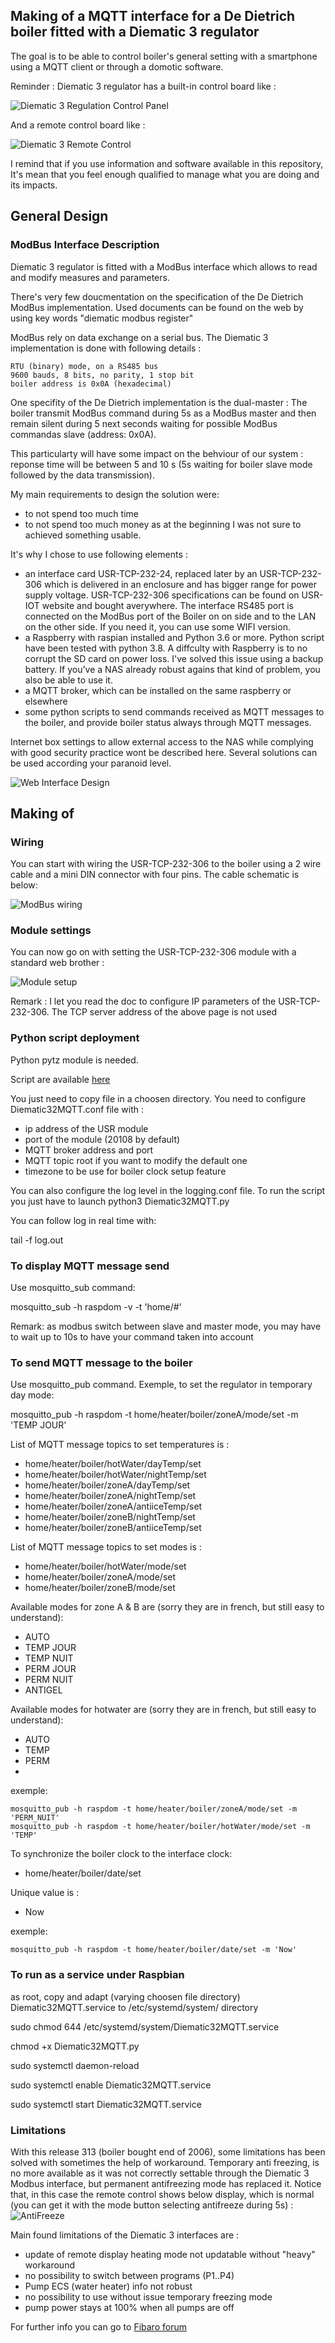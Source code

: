 <h2>Making of a MQTT interface for a De Dietrich boiler fitted with a Diematic 3 regulator</h2>

The goal is to be able to control boiler's general setting with a smartphone using a MQTT client or through a domotic software.

Reminder : Diematic 3 regulator has a built-in control board like :

![Diematic 3 Regulation Control Panel](ReadMeImages/DiematicRegul.png)

And a remote control board like :

![Diematic 3 Remote Control](ReadMeImages/DiematicCdA.png)

I remind that if you use information and software available in this repository, It's mean that you feel enough qualified to manage what you are doing and its impacts.

<h2>General Design</h2>
<h3>ModBus Interface Description</h3>

Diematic 3 regulator is fitted with a ModBus interface which allows to read and modify measures and parameters.

There's very few doucmentation on the specification of the De Dietrich ModBus implementation. Used documents can be found on the web by using key words "diematic modbus register"

ModBus rely on data exchange on a serial bus. The Diematic 3 implementation is done with following details :

    RTU (binary) mode, on a RS485 bus
    9600 bauds, 8 bits, no parity, 1 stop bit
    boiler address is 0x0A (hexadecimal)

One specifity of the De Dietrich implementation is the dual-master :
    The boiler transmit ModBus command during 5s as a ModBus master and then remain silent during 5 next seconds  waiting for possible ModBus commandas slave (address: 0x0A).

This particularty will have some impact on the behviour of our system : reponse time will be between 5 and 10 s (5s waiting for boiler slave mode followed by the data transmission).

My main requirements to design the solution were:
- to not spend too much time
- to not spend too much money
as at the beginning I was not sure to achieved something usable.

It's why I chose to use following elements :
- an interface card USR-TCP-232-24, replaced later by an USR-TCP-232-306 which is delivered in an enclosure and has bigger range for power supply voltage. USR-TCP-232-306 specifications can be found on USR-IOT website and bought averywhere. The interface RS485 port is connected on the ModBus port of the Boiler on on side and to the LAN on the other side. If you need it, you can use some WIFI version.
- a Raspberry with raspian installed and Python 3.6 or more. Python script have been tested with python 3.8. A diffculty with Raspberry is to no corrupt the SD card on power loss. I've solved this issue using a backup battery. If you've a NAS already robust agains that kind of problem, you also be able to use it.
- a MQTT broker, which can be installed on the same raspberry or elsewhere
- some python scripts to send commands received as MQTT messages to the boiler, and provide boiler status always through MQTT messages.

Internet box settings to allow external access to the NAS while complying with good security practice wont be described here. Several solutions can be used according your paranoid level.

![Web Interface Design](ReadMeImages/DiematicMQTTInterfaceDesign.png)

<h2>Making of</h2>
<h3>Wiring</h3>

You can start with wiring the USR-TCP-232-306 to the boiler using a 2 wire cable and a mini DIN connector with four pins. The cable schematic is below:

![ModBus wiring](ReadMeImages/ModBusMiniDinConnection.png)

<h3>Module settings</h3>
You can now go on with setting the USR-TCP-232-306  module with a standard web brother :

![Module setup](ReadMeImages/USR-TCP232-306-config.png)

Remark : I let you read the doc to configure IP parameters of the USR-TCP-232-306. The TCP server address of the above page is not used

<h3>Python script deployment</h3>

Python pytz module is needed.

Script are available [here](src/)

You just need to copy file in a choosen directory.
You need to configure Diematic32MQTT.conf file with :
- ip address of the USR module
- port of the module (20108 by default)
- MQTT broker address and port 
- MQTT topic root if you want to modify the default one
- timezone to be use for boiler clock setup feature

You can also configure the log level in the logging.conf file.
To run the script you just have to launch python3 Diematic32MQTT.py

You can follow log in real time with:

tail -f log.out

<h3>To display MQTT message send</h3>
Use mosquitto_sub command:

mosquitto_sub -h raspdom -v -t 'home/#'

Remark: as modbus switch between slave and master mode, you may have to wait up to 10s to have your command taken into account

<h3>To send MQTT message to the boiler</h3>
Use mosquitto_pub command. Exemple, to set the regulator in temporary day mode:

mosquitto_pub -h raspdom -t home/heater/boiler/zoneA/mode/set -m 'TEMP JOUR'

List of MQTT message topics to set temperatures is :
- home/heater/boiler/hotWater/dayTemp/set
- home/heater/boiler/hotWater/nightTemp/set
- home/heater/boiler/zoneA/dayTemp/set
- home/heater/boiler/zoneA/nightTemp/set
- home/heater/boiler/zoneA/antiiceTemp/set
- home/heater/boiler/zoneB/nightTemp/set
- home/heater/boiler/zoneB/antiiceTemp/set

List of MQTT message topics to set modes is :

- home/heater/boiler/hotWater/mode/set
- home/heater/boiler/zoneA/mode/set
- home/heater/boiler/zoneB/mode/set

Available modes for zone A & B are (sorry they are in french, but still easy to understand):
- AUTO
- TEMP JOUR
- TEMP NUIT
- PERM JOUR
- PERM NUIT
- ANTIGEL



Available modes for hotwater are (sorry they are in french, but still easy to understand):
- AUTO
- TEMP
- PERM
- 
exemple:

    mosquitto_pub -h raspdom -t home/heater/boiler/zoneA/mode/set -m 'PERM_NUIT'
    mosquitto_pub -h raspdom -t home/heater/boiler/hotWater/mode/set -m 'TEMP'

To synchronize the boiler clock to the interface clock:
- home/heater/boiler/date/set

Unique value is :
- Now

exemple:

    mosquitto_pub -h raspdom -t home/heater/boiler/date/set -m 'Now'

<h3>To run as a service under Raspbian</h3>

as root, copy and adapt (varying choosen file directory) Diematic32MQTT.service to /etc/systemd/system/ directory

sudo chmod 644 /etc/systemd/system/Diematic32MQTT.service

chmod +x Diematic32MQTT.py

sudo systemctl daemon-reload

sudo systemctl enable Diematic32MQTT.service

sudo systemctl start Diematic32MQTT.service

<h3>Limitations</h3>

With this release 313 (boiler bought end of 2006), some limitations has been solved with sometimes the help of workaround. Temporary anti freezing, is no more available as it was not correctly settable through the Diematic 3 Modbus interface, but permanent antifreezing mode has replaced it. Notice that, in this case the remote control shows below display, which is normal (you can get it with the mode button selecting antifreeze during 5s) :
![AntiFreeze](ReadMeImages/AntiFreeze.png)

Main found limitations of the Diematic 3 interfaces are :
- update of remote display heating mode not updatable without "heavy" workaround
- no possibility to switch between programs (P1..P4)
- Pump ECS (water heater) info not robust
- no possibility to use without issue temporary freezing mode
- pump power stays at 100% when all pumps are off

For further info you can go to [Fibaro forum](https://www.domotique-fibaro.fr/topic/5677-de-dietrich-diematic-isystem/)
